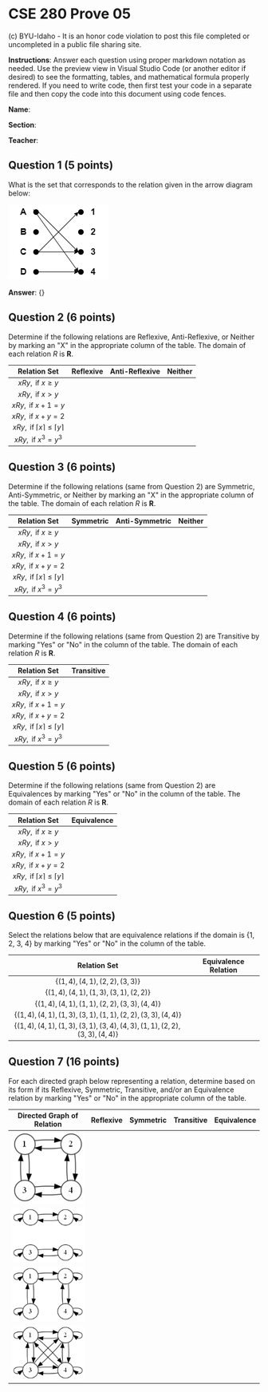 # CSE 280 Prove 05

(c) BYU-Idaho - It is an honor code violation to post this
file completed or uncompleted in a public file sharing site.

**Instructions**: Answer each question using proper markdown notation as needed.  Use the preview view in Visual Studio Code (or another editor if desired) to see the formatting, tables, and mathematical formula properly rendered.  If you need to write code, then first test your code in a separate file and then copy the code into this document using code fences. 

**Name**:

**Section**:

**Teacher**:

## Question 1 (5 points)

What is the set that corresponds to the relation given in the arrow diagram below:

![](prove05_diagram1.drawio.png)

**Answer**: $\lbrace  \rbrace$

## Question 2 (6 points)

Determine if the following relations are Reflexive, Anti-Reflexive, or Neither by marking an "X" in the appropriate column of the table.  The domain of each relation $R$ is $\mathbf{R}$.

|Relation Set|Reflexive|Anti-Reflexive|Neither|
|:-:|:-:|:-:|:-:|
|$xRy, \text{ if }x \ge y$||||
|$xRy, \text{ if }x \gt y$||||
|$xRy, \text{ if }x + 1 = y$||||
|$xRy, \text{ if }x + y = 2$||||
|$xRy, \text{ if }\lceil x \rceil \le \lceil y \rceil$||||
|$xRy, \text{ if }x^3 = y^3$||||

## Question 3 (6 points)

Determine if the following relations (same from Question 2) are Symmetric, Anti-Symmetric, or Neither by marking an "X" in the appropriate column of the table.  The domain of each relation $R$ is $\mathbf{R}$. 

|Relation Set|Symmetric|Anti-Symmetric|Neither|
|:-:|:-:|:-:|:-:|
|$xRy, \text{ if }x \ge y$||||
|$xRy, \text{ if }x \gt y$||||
|$xRy, \text{ if }x + 1 = y$||||
|$xRy, \text{ if }x + y = 2$||||
|$xRy, \text{ if }\lceil x \rceil \le \lceil y \rceil$||||
|$xRy, \text{ if }x^3 = y^3$||||

## Question 4 (6 points)

Determine if the following relations (same from Question 2) are Transitive by marking "Yes" or "No" in the column of the table.  The domain of each relation $R$ is $\mathbf{R}$.

|Relation Set|Transitive|
|:-:|:-:|
|$xRy, \text{ if }x \ge y$||
|$xRy, \text{ if }x \gt y$||
|$xRy, \text{ if }x + 1 = y$||
|$xRy, \text{ if }x + y = 2$||
|$xRy, \text{ if }\lceil x \rceil \le \lceil y \rceil$||
|$xRy, \text{ if }x^3 = y^3$||

## Question 5 (6 points)

Determine if the following relations (same from Question 2) are Equivalences by marking "Yes" or "No" in the column of the table.  The domain of each relation $R$ is $\mathbf{R}$.

|Relation Set|Equivalence|
|:-:|:-:|
|$xRy, \text{ if }x \ge y$||
|$xRy, \text{ if }x \gt y$||
|$xRy, \text{ if }x + 1 = y$||
|$xRy, \text{ if }x + y = 2$||
|$xRy, \text{ if }\lceil x \rceil \le \lceil y \rceil$||
|$xRy, \text{ if }x^3 = y^3$||

## Question 6 (5 points)

Select the relations below that are equivalence relations if the domain is {1, 2, 3, 4} by marking "Yes" or "No" in the column of the table.

|Relation Set|Equivalence Relation|
|:-:|:-:|
|$\lbrace (1,4), (4,1), (2,2), (3,3) \rbrace$||
|$\lbrace (1,4), (4,1), (1,3), (3,1), (2,2) \rbrace$||
|$\lbrace (1,4), (4,1), (1,1), (2,2), (3,3), (4,4) \rbrace$||
|$\lbrace (1,4), (4,1), (1,3), (3,1), (1,1), (2,2), (3,3), (4,4) \rbrace$||
|$\lbrace (1,4), (4,1), (1,3), (3,1), (3,4), (4,3), (1,1), (2,2), (3,3), (4,4) \rbrace$||

## Question 7 (16 points)

For each directed graph below representing a relation, determine based on its form if its Reflexive, Symmetric, Transitive, and/or an Equivalence relation by marking "Yes" or "No" in the appropriate column of the table.

|Directed Graph of Relation|Reflexive|Symmetric|Transitive|Equivalence|
|:-:|:-:|:-:|:-:|:-:|
|![](prove05_diagram2.gv.png)|||||
|![](prove05_diagram3.gv.png)|||||
|![](prove05_diagram4.gv.png)|||||
|![](prove05_diagram5.gv.png)|||||

